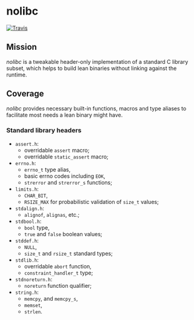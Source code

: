 # nolibc

[![Travis](https://travis-ci.org/aprelev/nolibc.svg?branch=master)](https://travis-ci.org/aprelev/nolibc)

## Mission

_nolibc_ is a tweakable header-only implementation of a standard C library subset,
which helps to build lean binaries without linking against the runtime.

## Coverage

_nolibc_ provides necessary built-in functions, macros and type aliases
to facilitate most needs a lean binary might have.

### Standard library headers

- `assert.h`:
    - overridable `assert` macro;
    - overridable `static_assert` macro;
- `errno.h`:
    - `errno_t` type alias,
    - basic errno codes including `EOK`,
    - `strerror` and `strerror_s` functions;
- `limits.h`:
    - `CHAR_BIT`,
    - `RSIZE_MAX` for probabilistic validation of `size_t` values;
- `stdalign.h`:
    - `alignof`, `alignas`, etc.;
- `stdbool.h`:
    - `bool` type,
    - `true` and `false` boolean values;
- `stddef.h`:
    - `NULL`,
    - `size_t` and `rsize_t` standard types;
- `stdlib.h`:
    - overridable `abort` function,
    - `constraint_handler_t` type;
- `stdnoreturn.h`:
    - `noreturn` function qualifier;
- `string.h`:
    - `memcpy`, and `memcpy_s`,
    - `memset`,
    - `strlen`.
